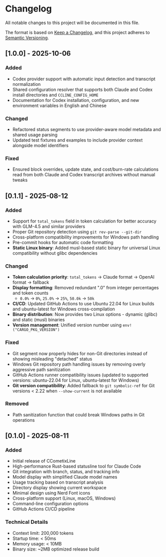 # Changelog

All notable changes to this project will be documented in this file.

The format is based on [Keep a Changelog](https://keepachangelog.com/en/1.0.0/),
and this project adheres to [Semantic Versioning](https://semver.org/spec/v2.0.0.html).

## [1.0.0] - 2025-10-06

### Added
- Codex provider support with automatic input detection and transcript normalization
- Shared configuration resolver that supports both Claude and Codex install directories and `CCLINE_CONFIG_HOME`
- Documentation for Codex installation, configuration, and new environment variables in English and Chinese

### Changed
- Refactored status segments to use provider-aware model metadata and shared usage parsing
- Updated test fixtures and examples to include provider context alongside model identifiers

### Fixed
- Ensured block overrides, update state, and cost/burn-rate calculations read from both Claude and Codex transcript archives without manual tweaks

## [0.1.1] - 2025-08-12

### Added
- Support for `total_tokens` field in token calculation for better accuracy with GLM-4.5 and similar providers
- Proper Git repository detection using `git rev-parse --git-dir`
- Cross-platform compatibility improvements for Windows path handling
- Pre-commit hooks for automatic code formatting
- **Static Linux binary**: Added musl-based static binary for universal Linux compatibility without glibc dependencies

### Changed
- **Token calculation priority**: `total_tokens` → Claude format → OpenAI format → fallback
- **Display formatting**: Removed redundant ".0" from integer percentages and token counts
  - `0.0%` → `0%`, `25.0%` → `25%`, `50.0k` → `50k`
- **CI/CD**: Updated GitHub Actions to use Ubuntu 22.04 for Linux builds and ubuntu-latest for Windows cross-compilation
- **Binary distribution**: Now provides two Linux options - dynamic (glibc) and static (musl) binaries
- **Version management**: Unified version number using `env!("CARGO_PKG_VERSION")`

### Fixed
- Git segment now properly hides for non-Git directories instead of showing misleading "detached" status
- Windows Git repository path handling issues by removing overly aggressive path sanitization
- GitHub Actions runner compatibility issues (updated to supported versions: ubuntu-22.04 for Linux, ubuntu-latest for Windows)
- **Git version compatibility**: Added fallback to `git symbolic-ref` for Git versions < 2.22 when `--show-current` is not available

### Removed
- Path sanitization function that could break Windows paths in Git operations

## [0.1.0] - 2025-08-11

### Added
- Initial release of CCometixLine
- High-performance Rust-based statusline tool for Claude Code
- Git integration with branch, status, and tracking info
- Model display with simplified Claude model names
- Usage tracking based on transcript analysis
- Directory display showing current workspace
- Minimal design using Nerd Font icons
- Cross-platform support (Linux, macOS, Windows)
- Command-line configuration options
- GitHub Actions CI/CD pipeline

### Technical Details
- Context limit: 200,000 tokens
- Startup time: < 50ms
- Memory usage: < 10MB
- Binary size: ~2MB optimized release build

